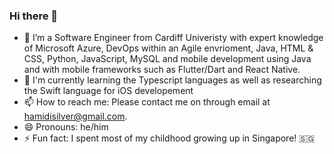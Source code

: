 ### Hi there 👋

- 🔭 I’m a Software Engineer from Cardiff Univeristy with expert knowledge of Microsoft Azure, DevOps within an Agile envrioment, Java, HTML & CSS, Python, JavaScript, MySQL and mobile development using Java and with mobile frameworks such as Flutter/Dart and React Native.
- 🌱 I'm currently learning the Typescript languages as well as researching the Swift language for iOS developement
- 📫 How to reach me: Please contact me on through email at hamidisilver@gmail.com.
- 😄 Pronouns: he/him
- ⚡ Fun fact: I spent most of my childhood growing up in Singapore! 🇸🇬
